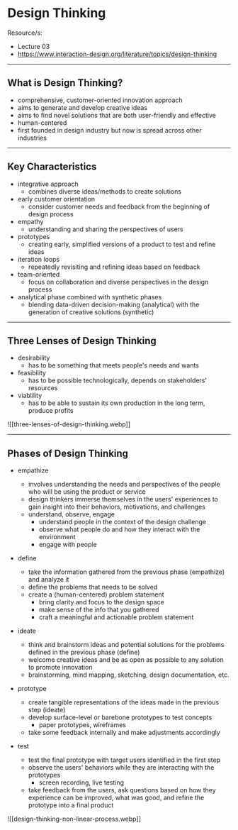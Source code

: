 # Design Thinking

Resource/s:

- Lecture 03
- <https://www.interaction-design.org/literature/topics/design-thinking>

---

## What is Design Thinking?

- comprehensive, customer-oriented innovation approach
- aims to generate and develop creative ideas
- aims to find novel solutions that are both user-friendly and effective
- human-centered
- first founded in design industry but now is spread across other industries

---

## Key Characteristics

- integrative approach
    - combines diverse ideas/methods to create solutions
- early customer orientation
    - consider customer needs and feedback from the beginning of design process
- empathy
    - understanding and sharing the perspectives of users
- prototypes
    - creating early, simplified versions of a product to test and refine ideas
- iteration loops
    - repeatedly revisiting and refining ideas based on feedback
- team-oriented
    - focus on collaboration and diverse perspectives in the design process
- analytical phase combined with synthetic phases
    - blending data-driven decision-making (analytical) with the generation of creative solutions (synthetic)

---

## Three Lenses of Design Thinking

- desirability
    - has to be something that meets people's needs and wants
- feasibility
    - has to be possible technologically, depends on stakeholders' resources
- viablility
    - has to be able to sustain its own production in the long term, produce profits

![[three-lenses-of-design-thinking.webp]]

---

## Phases of Design Thinking

-  empathize
    - involves understanding the needs and perspectives of the people who will be using the product or service
    - design thinkers immerse themselves in the users' experiences to gain insight into their behaviors, motivations, and challenges
    - understand, observe, engage
        - understand people in the context of the design challenge
        - observe what people do and how they interact with the environment
        - engage with people

-  define
    - take the information gathered from the previous phase (empathize) and analyze it
    - define the problems that needs to be solved
    - create a (human-centered) problem statement
        - bring clarity and focus to the design space
        - make sense of the info that you gathered
        - craft a meaningful and actionable problem statement

-  ideate
    - think and brainstorm ideas and potential solutions for the problems defined in the previous phase (define)
    - welcome creative ideas and be as open as possible to any solution to promote innovation
    - brainstorming, mind mapping, sketching, design documentation, etc.

-  prototype
    - create tangible representations of the ideas made in the previous step (ideate)
    - develop surface-level or barebone prototypes to test concepts
        - paper prototypes, wireframes
    - take some feedback internally and make adjustments accordingly

-  test
    - test the final prototype with target users identified in the first step
    - observe the users' behaviors while they are interacting with the prototypes
        - screen recording, live testing
    - take feedback from the users, ask questions based on how they experience can be improved, what was good, and refine the prototype into a final product

![[design-thinking-non-linear-process.webp]]